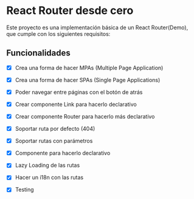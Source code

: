 
# React Router desde cero

Este proyecto es una implementación básica de  un React Router(Demo), que cumple con los siguientes requisitos:

## Funcionalidades

- [X] Crea una forma de hacer MPAs (Multiple Page Application)
- [X] Crea una forma de hacer SPAs (Single Page Applications)
- [X] Poder navegar entre páginas con el botón de atrás
- [X] Crear componente Link para hacerlo declarativo
- [X] Crear componente Router para hacerlo más declarativo
- [X] Soportar ruta por defecto (404)
- [X] Soportar rutas con parámetros
- [X] Componente para hacerlo declarativo
- [X] Lazy Loading de las rutas
- [X] Hacer un i18n con las rutas
- [X] Testing

